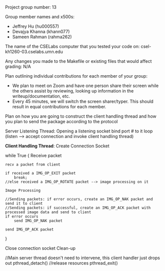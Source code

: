 Project group number: 13

Group member names and x500s:
- Jeffrey Hu (hu000557)
- Devajya Khanna (khann077)
- Sameen Rahman (rahma262)

The name of the CSELabs computer that you tested your code on: csel-kh1260-03.cselabs.umn.edu

Any changes you made to the Makefile or existing files that would affect grading: N/A

Plan outlining individual contributions for each member of your group:
* We plan to meet on Zoom and have one person share their screen while the others assist by reviewing, looking up information in the writeup/documentation, etc.
* Every 45 minutes, we will switch the screen sharer/typer. This should result in equal contributions for each member.

Plan on how you are going to construct the client handling thread and how
you plan to send the package according to the protocol

Server Listening Thread:
Opening a listening socket
bind port # to it
loop (listen --> accept connection and invoke client handling thread)


__Client Handling Thread__:
Create Connection Socket

while True {
    Receive packet

    recv a packet from client

    if received a IMG_OP_EXIT packet
        break;
    //else received a IMG_OP_ROTATE packet --> image processing on it

    Image Processing

    //Sending packets: if error occurs, create an IMG_OP_NAK packet and send it to client
    //Sending packets: if successful, create an IMG_OP_ACK packet with processed image data and send to client
    if error occurs
        send IMG_OP_NAK packet

    send IMG_OP_ACK packet
}

Close connection socket
Clean-up

//Main server thread doesn't need to intervene, this client handler just drops out
pthread_detach() //release resources
pthread_exit()
